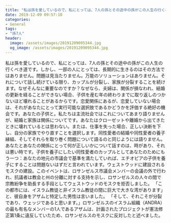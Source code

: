 ```yaml
---
title: "私は孫を愛しているので、私にとっては、7人の孫とその途中の孫がこの人生の行くべき道です。"
date: 2019-12-09 09:57:18
categories:
- General
tags:
- "孫7人"
header:
  image: /assets/images/20191209095344.jpg
  og_image: /assets/images/20191209095344.jpg
---
```


私は孫を愛しているので、私にとっては、7人の孫とその途中の孫がこの人生の行くべき道です。しかし、一部の人にとっては、長期的に生きるのはその方法ではありません。問題は見当たりません。万能のソリューションはありません。それについて話し続けている限り、カップルが分裂し、家族が分裂することを続けます。なぜそんなに重要なのですか？なぜなら、夫婦は、関係が損なわれ、結婚の更新を経ることができない場合、子供を産む年の終わりまでに取り返しのつかないほど壊れることがあるからです。恋愛関係にあるが、恋愛していない場合は、それがあなたにとって実行可能な選択肢であるかどうかを評価する絶好の機会です。あなたの子供と。私たちは主流社会ではこれについてあまり語りませんが、結婚と家族は関係についてです。あなたはクローゼットや離婚から出てきたときに壊れているとは思わない。または、仕事を失った場合、正しい決断を下し、自分の家族でやり直すことを選択します。同性愛者の結婚や同性愛者の養子縁組、そしてそれらを取り巻く問題について語るのと同じようには語りません。あなたとあなたの関係にとって何が正しいかについて話すのは、時があり、それは悪い時です。子供を養子にしたい同性愛者のカップルとしてあなたのためにもう一つ：あなたの地元の市議会で基準を満たしていれば、エチオピアの子供を養子にすることは問題ないはずだと言われています。ウェストウッドに建設されるモスクの建設。このイベントは、ロサンゼルス市議会メンバーの会議の外で行われ、抗議者は教会と州の分離に対する支持を示し、ロサンゼルスの人々の間で宗教紛争を助長する手段としてウェストウッドのモスクを拒否しました。 「この都市には、イスラム教徒と非イスラム教徒の間に巨大で大きな湾があります」と、彼自身をアザムと特定した男性は言いました。 「そして、それこそが分裂であり、ウェッジであると思います。」ロサンゼルスのイスラム組織（ANDRA）の最も有名なメンバーの1人であるアザムは、計画されたプロジェクトが憲法修正第1条に違反していたため、ロサンゼルスのモスクに反対したと述べました。
